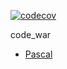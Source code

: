 [![codecov](https://codecov.io/gh/nepito/code_war/branch/develop/graph/badge.svg?token=JZHW4NIUC2)](https://codecov.io/gh/nepito/code_war)

code_war

- [Pascal](https://www.codewars.com/kata/52945ce49bb38560fe0001d9/train/javascript)

